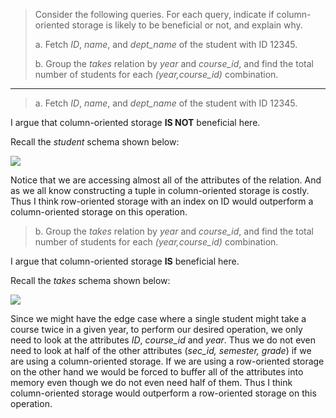 > Consider the following queries. For each query, indicate if column-oriented storage is likely
> to be beneficial or not, and explain why. 
> 
> a. Fetch _ID_, _name_, and _dept_name_ of the student with ID 12345. 
> 
> b. Group the _takes_ relation by _year_ and _course_id_, and find the total number of 
> students for each _(year,course_id)_ combination. 

--------------------------------

> a. Fetch _ID_, _name_, and _dept_name_ of the student with ID 12345. 

I argue that column-oriented storage  **IS NOT** beneficial here. 

Recall the _student_ schema shown below: 

<img src="../student_schema.png">

Notice that we are accessing almost all of the attributes of the relation. And as we all 
know constructing a tuple in column-oriented storage is costly. Thus I think row-oriented 
storage with an index on ID would outperform a column-oriented storage on this operation. 

> b. Group the _takes_ relation by _year_ and _course_id_, and find the total number of 
> students for each _(year,course_id)_ combination. 

I argue that column-oriented storage **IS** beneficial here. 

Recall the _takes_ schema shown below: 

<img src="../takes_schema.png">

Since we might have the edge case where a single student might take a course twice in a given 
year, to perform our desired operation, we only need to look at the attributes _ID_, _course_id_ 
and _year_. Thus we do not even need to look at half of the other attributes (<i>sec_id, 
semester, grade</i>) if we are using a column-oriented storage. If we are using a row-oriented 
storage on the other hand we would be forced to buffer all of the attributes into memory even though 
we do not even need half of them.  Thus I think column-oriented storage would outperform a 
row-oriented storage on this operation.
